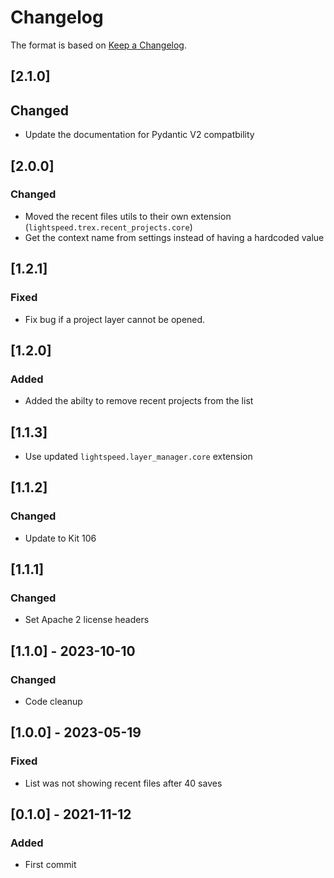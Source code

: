 # Changelog
The format is based on [Keep a Changelog](https://keepachangelog.com/en/1.0.0/).

## [2.1.0]
## Changed
- Update the documentation for Pydantic V2 compatbility

## [2.0.0]
### Changed
- Moved the recent files utils to their own extension (`lightspeed.trex.recent_projects.core`)
- Get the context name from settings instead of having a hardcoded value

## [1.2.1]
### Fixed
- Fix bug if a project layer cannot be opened.

## [1.2.0]
### Added
- Added the abilty to remove recent projects from the list

## [1.1.3]
- Use updated `lightspeed.layer_manager.core` extension

## [1.1.2]
### Changed
- Update to Kit 106

## [1.1.1]
### Changed
- Set Apache 2 license headers

## [1.1.0] - 2023-10-10
### Changed
- Code cleanup

## [1.0.0] - 2023-05-19
### Fixed
- List was not showing recent files after 40 saves

## [0.1.0] - 2021-11-12
### Added
- First commit
